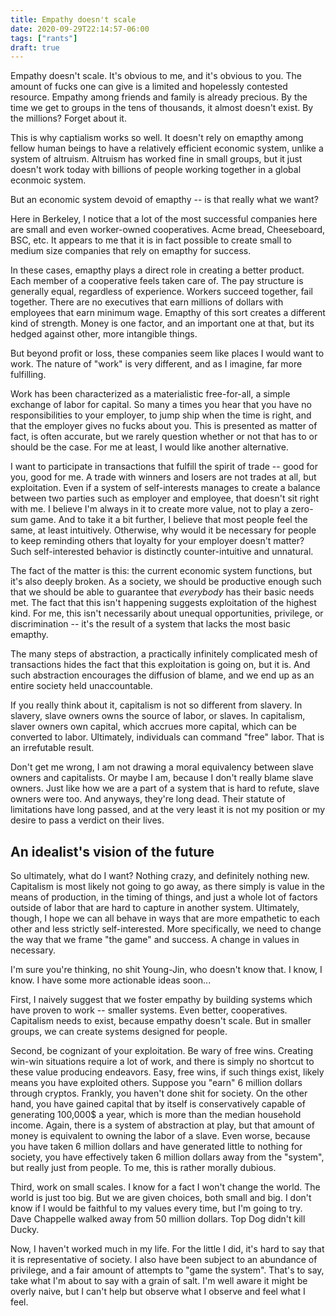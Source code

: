 ```yaml
---
title: Empathy doesn't scale
date: 2020-09-29T22:14:57-06:00
tags: ["rants"]
draft: true
---
```


Empathy doesn't scale. It's obvious to me, and it's obvious to you. The amount of fucks one can give is a limited and hopelessly contested resource. Empathy among friends and family is already precious. By the time we get to groups in the tens of thousands, it almost doesn't exist. By the millions? Forget about it.

This is why captialism works so well. It doesn't rely on emapthy among fellow human beings to have a relatively efficient economic system, unlike a system of altruism. Altruism has worked fine in small groups, but it just doesn't work today with billions of people working together in a global econmoic system.

But an economic system devoid of emapthy -- is that really what we want?

Here in Berkeley, I notice that a lot of the most successful companies here are small and even worker-owned cooperatives. Acme bread, Cheeseboard, BSC, etc. It appears to me that it is in fact possible to create small to medium size companies that rely on emapthy for success.

In these cases, emapthy plays a direct role in creating a better product. Each member of a cooperative feels taken care of. The pay structure is generally equal, regardless of experience. Workers succeed together, fail together. There are no executives that earn millions of dollars with employees that earn minimum wage. Emapthy of this sort creates a different kind of strength. Money is one factor, and an important one at that, but its hedged against other, more intangible things.

But beyond profit or loss, these companies seem like places I would want to work. The nature of "work" is very different, and as I imagine, far more fulfilling.

Work has been characterized as a materialistic free-for-all, a simple exchange of labor for capital. So many a times you hear that you have no responsibilities to your employer, to jump ship when the time is right, and that the employer gives no fucks about you. This is presented as matter of fact, is often accurate, but we rarely question whether or not that has to or should be the case. For me at least, I would like another alternative.

I want to participate in transactions that fulfill the spirit of trade -- good for you, good for me. A trade with winners and losers are not trades at all, but exploitation. Even if a system of self-interests manages to create a balance between two parties such as employer and employee, that doesn't sit right with me. I believe I'm always in it to create more value, not to play a zero-sum game. And to take it a bit further, I believe that most people feel the same, at least intuitively. Otherwise, why would it be necessary for people to keep reminding others that loyalty for your employer doesn't matter? Such self-interested behavior is distinctly counter-intuitive and unnatural.

The fact of the matter is this: the current economic system functions, but it's also deeply broken. As a society, we should be productive enough such that we should be able to guarantee that *everybody* has their basic needs met. The fact that this isn't happening suggests exploitation of the highest kind. For me, this isn't necessarily about unequal opportunities, privilege, or discrimination -- it's the result of a system that lacks the most basic emapthy.

The many steps of abstraction, a practically infinitely complicated mesh of transactions hides the fact that this exploitation is going on, but it is. And such abstraction encourages the diffusion of blame, and we end up as an entire society held unaccountable.

If you really think about it, capitalism is not so different from slavery. In slavery, slave owners owns the source of labor, or slaves. In capitalism, slaver owners own capital, which accrues more capital, which can be converted to labor. Ultimately, individuals can command "free" labor. That is an irrefutable result.

Don't get me wrong, I am not drawing a moral equivalency between slave owners and capitalists. Or maybe I am, because I don't really blame slave owners. Just like how we are a part of a system that is hard to refute, slave owners were too. And anyways, they're long dead. Their statute of limitations have long passed, and at the very least it is not my position or my desire to pass a verdict on their lives.

## An idealist's vision of the future

So ultimately, what do I want? Nothing crazy, and definitely nothing new. Capitalism is most likely not going to go away, as there simply is value in the means of production, in the timing of things, and just a whole lot of factors outside of labor that are hard to capture in another system. Ultimately, though, I hope we can all behave in ways that are more empathetic to each other and less strictly self-interested. More specifically, we need to change the way that we frame "the game" and success. A change in values in necessary.

I'm sure you're thinking, no shit Young-Jin, who doesn't know that. I know, I know. I have some more actionable ideas soon...

First, I naively suggest that we foster empathy by building systems which have proven to work -- smaller systems. Even better, cooperatives. Capitalism needs to exist, because empathy doesn't scale. But in smaller groups, we can create systems designed for people.

Second, be cognizant of your exploitation. Be wary of free wins. Creating win-win situations require a lot of work, and there is simply no shortcut to these value producing endeavors. Easy, free wins, if such things exist, likely means you have exploited others. Suppose you "earn" 6 million dollars through cryptos. Frankly, you haven't done shit for society. On the other hand, you have gained capital that by itself is conservatively capable of generating 100,000$ a year, which is more than the median household income. Again, there is a system of abstraction at play, but that amount of money is equivalent to owning the labor of a slave. Even worse, because you have taken 6 million dollars and have generated little to nothing for society, you have effectively taken 6 million dollars away from the "system", but really just from people. To me, this is rather morally dubious.

Third, work on small scales. I know for a fact I won't change the world. The world is just too big. But we are given choices, both small and big. I don't know if I would be faithful to my values every time, but I'm going to try. Dave Chappelle walked away from 50 million dollars. Top Dog didn't kill Ducky.

Now, I haven't worked much in my life. For the little I did, it's hard to say that it is representative of society. I also have been subject to an abundance of privilege, and a fair amount of attempts to "game the system". That's to say, take what I'm about to say with a grain of salt. I'm well aware it might be overly naive, but I can't help but observe what I observe and feel what I feel.
